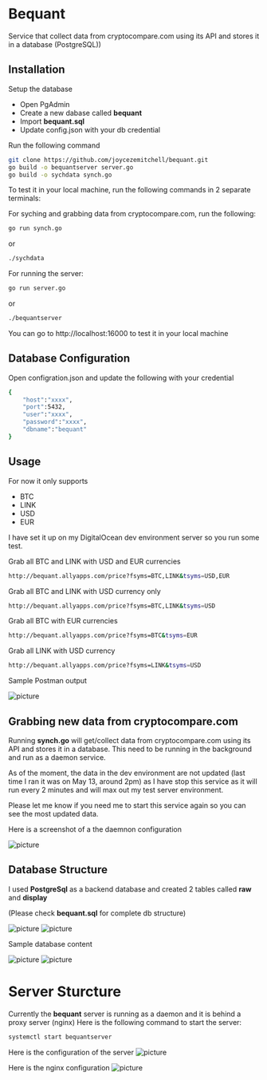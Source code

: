 # Bequant
Service that collect data from cryptocompare.com using its API and stores it in a database (PostgreSQL))

## Installation

Setup the database
- Open PgAdmin
- Create a new dabase called **bequant**
- Import **bequant.sql**
- Update config.json with your db credential

Run the following command
```bash
git clone https://github.com/joycezemitchell/bequant.git 
go build -o bequantserver server.go
go build -o sychdata synch.go
```

To test it in your local machine, run the following commands in 2 separate terminals:

For syching and grabbing data from cryptocompare.com, run the following:

```bash
go run synch.go
```

or

```bash
./sychdata
```


For running the server:

```bash
go run server.go
```

or

```bash
./bequantserver
```

You can go to http://localhost:16000 to test it in your local machine


## Database Configuration
Open configration.json and update the following with your credential

```bash
{
    "host":"xxxx",
    "port":5432,
    "user":"xxxx",
    "password":"xxxx",
    "dbname":"bequant"
}
```


## Usage
For now it only supports 
- BTC
- LINK
- USD
- EUR

I have set it up on my DigitalOcean dev environment  server so you run some test.

Grab all BTC and LINK with USD and EUR currencies
```sh
http://bequant.allyapps.com/price?fsyms=BTC,LINK&tsyms=USD,EUR
```
Grab all BTC and LINK with USD currency only
```sh
http://bequant.allyapps.com/price?fsyms=BTC,LINK&tsyms=USD
```
Grab all BTC with EUR currencies
```sh
http://bequant.allyapps.com/price?fsyms=BTC&tsyms=EUR
```

Grab all LINK with USD currency 
```sh
http://bequant.allyapps.com/price?fsyms=LINK&tsyms=USD
```

Sample Postman output

![picture](images/postman.PNG)

## Grabbing new data from cryptocompare.com
Running **synch.go** will get/collect data from cryptocompare.com using its API and stores it in a database. This need to be running in the background and run as a daemon service. 

As of the moment, the data in the dev environment are not updated (last time I  ran it was on May 13, around 2pm) as I have stop this service as it will run every 2 minutes and will max out my test server environment.

Please let me know if you need me to start this service again so you can see the most updated data.

Here is a screenshot of a the daemnon configuration


![picture](images/im1.PNG)

## Database Structure
I used **PostgreSql** as a backend database and created 2 tables called **raw** and **display**

(Please check **bequant.sql** for complete db structure)

![picture](images/raw.PNG)
![picture](images/display.PNG)


Sample database content

![picture](images/rawc.PNG)
![picture](images/displayc.PNG)


# Server Sturcture
Currently the **bequant** server is running as a daemon and it is behind a proxy server (nginx)
Here is the following command to start the server:
```bash
systemctl start bequantserver
```


Here is the configuration of the server
![picture](images/system.PNG)

Here is the nginx configuration
![picture](images/nginx.PNG)




